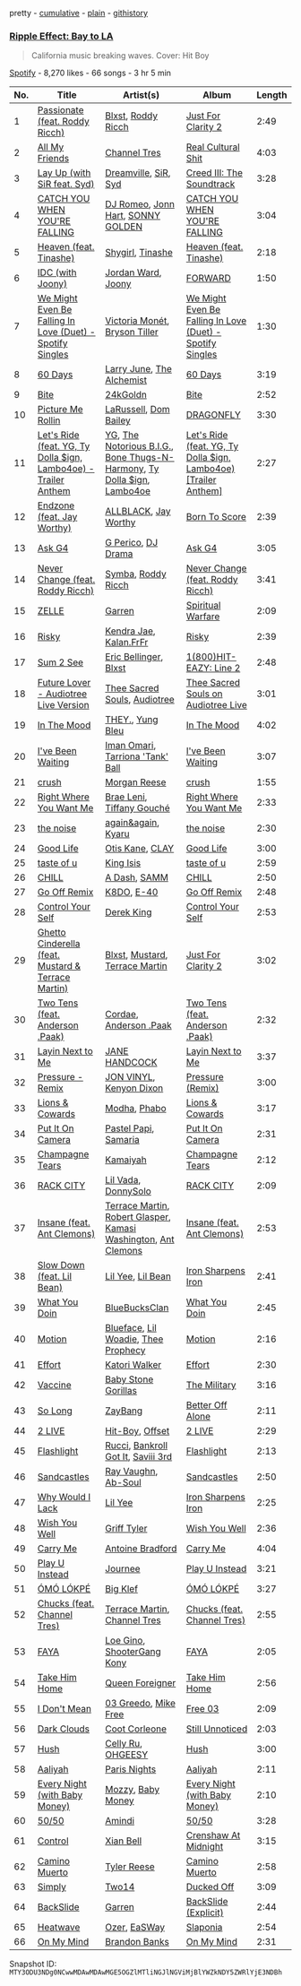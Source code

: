 pretty - [cumulative](/playlists/cumulative/37i9dQZF1DX7q1woBjoKv7.md) - [plain](/playlists/plain/37i9dQZF1DX7q1woBjoKv7) - [githistory](https://github.githistory.xyz/mackorone/spotify-playlist-archive/blob/main/playlists/plain/37i9dQZF1DX7q1woBjoKv7)

### [Ripple Effect: Bay to LA ](https://open.spotify.com/playlist/37i9dQZF1DX7q1woBjoKv7)

> California music breaking waves\. Cover: Hit Boy

[Spotify](https://open.spotify.com/user/spotify) - 8,270 likes - 66 songs - 3 hr 5 min

| No. | Title | Artist(s) | Album | Length |
|---|---|---|---|---|
| 1 | [Passionate \(feat\. Roddy Ricch\)](https://open.spotify.com/track/39jm9iUw5WBjN63e868ZLQ) | [Blxst](https://open.spotify.com/artist/4qXC0i02bSFstECuXP2ZpL), [Roddy Ricch](https://open.spotify.com/artist/757aE44tKEUQEqRuT6GnEB) | [Just For Clarity 2](https://open.spotify.com/album/4VuVTyPFWbXIgXkL7GlZNA) | 2:49 |
| 2 | [All My Friends](https://open.spotify.com/track/7Cgxt0jumHS0Z5B9xmStnS) | [Channel Tres](https://open.spotify.com/artist/4cUkGQyhLFqKHBtL58HYVp) | [Real Cultural Shit](https://open.spotify.com/album/4M0PUnWTYYea4Eomsg14D0) | 4:03 |
| 3 | [Lay Up \(with SiR feat\. Syd\)](https://open.spotify.com/track/499Em55SsNJE2jG4Lk58iO) | [Dreamville](https://open.spotify.com/artist/1iNqsUDUraNWrj00bqssQG), [SiR](https://open.spotify.com/artist/3QTDHixorJelOLxoxcjqGx), [Syd](https://open.spotify.com/artist/3jk39CGeaaSO3FPKNx1RUx) | [Creed III: The Soundtrack](https://open.spotify.com/album/4V6qjHa2otWYkYHB6bdO1S) | 3:28 |
| 4 | [CATCH YOU WHEN YOU'RE FALLING](https://open.spotify.com/track/4VqtyIuWTuVwEwsla20vig) | [DJ Romeo](https://open.spotify.com/artist/578gfTRuZgfNagYkWtwSIp), [Jonn Hart](https://open.spotify.com/artist/7vMpNua6oKT52WWHNUJ1No), [SONNY GOLDEN](https://open.spotify.com/artist/2nLQMFkKjJVqrFDlTXtULM) | [CATCH YOU WHEN YOU'RE FALLING](https://open.spotify.com/album/5bXLl6aOczFg1EugIvnWga) | 3:04 |
| 5 | [Heaven \(feat\. Tinashe\)](https://open.spotify.com/track/2DocffKfDso8efpWPOYTvI) | [Shygirl](https://open.spotify.com/artist/3M3wTTCDwicRubwMyHyEDy), [Tinashe](https://open.spotify.com/artist/0NIIxcxNHmOoyBx03SfTCD) | [Heaven \(feat\. Tinashe\)](https://open.spotify.com/album/6KgSP1vLwIc3xBI7hUTrly) | 2:18 |
| 6 | [IDC \(with Joony\)](https://open.spotify.com/track/12zPyoqYbVdi5JoZ4A0q22) | [Jordan Ward](https://open.spotify.com/artist/3DGlTwdM5Dim9XQipb3jMf), [Joony](https://open.spotify.com/artist/0gY0jm6QAzJCAslmZC3T35) | [FORWARD](https://open.spotify.com/album/367frJ4GG9UMlXlMrVanYL) | 1:50 |
| 7 | [We Might Even Be Falling In Love \(Duet\) \- Spotify Singles](https://open.spotify.com/track/0wOtc2nY3NOohp4xSwOyTN) | [Victoria Monét](https://open.spotify.com/artist/63XBtGSEZINSyXylZxEUbv), [Bryson Tiller](https://open.spotify.com/artist/2EMAnMvWE2eb56ToJVfCWs) | [We Might Even Be Falling In Love \(Duet\) \- Spotify Singles](https://open.spotify.com/album/05gJU1eQhBHXYUXrGSFBWG) | 1:30 |
| 8 | [60 Days](https://open.spotify.com/track/7blLoD6TgyXy2tiTtbOLsI) | [Larry June](https://open.spotify.com/artist/1grN0519h2zYqpRtYbDZAl), [The Alchemist](https://open.spotify.com/artist/0eVyjRhzZKke2KFYTcDkeu) | [60 Days](https://open.spotify.com/album/3uSqUJp3IJUVpNwprYqrvS) | 3:19 |
| 9 | [Bite](https://open.spotify.com/track/357BPRQBOi7m38Kl3Jn7j8) | [24kGoldn](https://open.spotify.com/artist/6fWVd57NKTalqvmjRd2t8Z) | [Bite](https://open.spotify.com/album/7tMqwp42zyOZaSpQgnp03t) | 2:52 |
| 10 | [Picture Me Rollin](https://open.spotify.com/track/7zl027fbbje7N7cEWqL77c) | [LaRussell](https://open.spotify.com/artist/5PRPy7MZZhkM5CIVJvTAKM), [Dom Bailey](https://open.spotify.com/artist/1cXct7vdvThSDXNH0geMia) | [DRAGONFLY](https://open.spotify.com/album/2yYtTOhorG2RWykAiaZgPP) | 3:30 |
| 11 | [Let's Ride \(feat\. YG, Ty Dolla $ign, Lambo4oe\) \- Trailer Anthem](https://open.spotify.com/track/3m1jxAm00zLilZWhLvux8V) | [YG](https://open.spotify.com/artist/0A0FS04o6zMoto8OKPsDwY), [The Notorious B.I.G.](https://open.spotify.com/artist/5me0Irg2ANcsgc93uaYrpb), [Bone Thugs\-N\-Harmony](https://open.spotify.com/artist/5spEJXLwD1sKUdC2bnOHPg), [Ty Dolla $ign](https://open.spotify.com/artist/7c0XG5cIJTrrAgEC3ULPiq), [Lambo4oe](https://open.spotify.com/artist/4UrIphY7uGLwD0rRd6NIi9) | [Let's Ride \(feat\. YG, Ty Dolla $ign, Lambo4oe\) \[Trailer Anthem\]](https://open.spotify.com/album/53g3xtUBbikG4XQJ0VKPBk) | 2:27 |
| 12 | [Endzone \(feat\. Jay Worthy\)](https://open.spotify.com/track/1ilQNMzE5IcmyEnLUdrneS) | [ALLBLACK](https://open.spotify.com/artist/1cutd8e41XvxXnFPOFIxMD), [Jay Worthy](https://open.spotify.com/artist/7jDblfQQLFAZCKXFfoGZ9Q) | [Born To Score](https://open.spotify.com/album/6Nm7qcEY3GsDfOt7Nj6iY3) | 2:39 |
| 13 | [Ask G4](https://open.spotify.com/track/0OqO4zlrcwiZ8uglzz30Ne) | [G Perico](https://open.spotify.com/artist/4Q2hTDZYFCohf17D5GvkIb), [DJ Drama](https://open.spotify.com/artist/5oNgAs7j5XcBMzWv3HAnHG) | [Ask G4](https://open.spotify.com/album/6EZcUQ9Tz8AcICBcCpJFCu) | 3:05 |
| 14 | [Never Change \(feat\. Roddy Ricch\)](https://open.spotify.com/track/0wpWOmB9Z2LBqmM2dtlqtQ) | [Symba](https://open.spotify.com/artist/06S3fr7xEES7e3QPXhu3ay), [Roddy Ricch](https://open.spotify.com/artist/757aE44tKEUQEqRuT6GnEB) | [Never Change \(feat\. Roddy Ricch\)](https://open.spotify.com/album/0WZsGW0OUryoVQ4LnPtAJY) | 3:41 |
| 15 | [ZELLE](https://open.spotify.com/track/6I2JVWdr97yuyd3XONUYr8) | [Garren](https://open.spotify.com/artist/0963LEoOeEvJqPRYH9eG7X) | [Spiritual Warfare](https://open.spotify.com/album/1Mlo7cFkQghW6qwag4cqWu) | 2:09 |
| 16 | [Risky](https://open.spotify.com/track/2ZSLDwHIXr5yWI9d3iZr7R) | [Kendra Jae](https://open.spotify.com/artist/1KcnqRVBBJ2FUZMQUn3k5P), [Kalan.FrFr](https://open.spotify.com/artist/47TMF0JlFsz01KilGzc5Ly) | [Risky](https://open.spotify.com/album/0tskRa5YB9FfD0z9K6JvWF) | 2:39 |
| 17 | [Sum 2 See](https://open.spotify.com/track/2nLjAYDLBip0W3HbCOiS7Z) | [Eric Bellinger](https://open.spotify.com/artist/7ibAWtDtmEfaVhc1FJ3Vl9), [Blxst](https://open.spotify.com/artist/4qXC0i02bSFstECuXP2ZpL) | [1\(800\)HIT\-EAZY: Line 2](https://open.spotify.com/album/6KIxdiACBAewmOLM1YBPYJ) | 2:48 |
| 18 | [Future Lover \- Audiotree Live Version](https://open.spotify.com/track/0FK5nHOwVuvMXCleuIjwcs) | [Thee Sacred Souls](https://open.spotify.com/artist/0oK5D6uPhGu4Jk2dbZfodU), [Audiotree](https://open.spotify.com/artist/1j8QyWpOJKAe6Iw2KvEg2j) | [Thee Sacred Souls on Audiotree Live](https://open.spotify.com/album/0PxNiJi6dmvjrOZ7eaUlh8) | 3:01 |
| 19 | [In The Mood](https://open.spotify.com/track/2omLNrDBhaCBqscV1yltOB) | [THEY.](https://open.spotify.com/artist/0pghUohLPptZWBasy2wmUx), [Yung Bleu](https://open.spotify.com/artist/3KNIG74xSTc3dj0TRy7pGX) | [In The Mood](https://open.spotify.com/album/47k4k9xp4avDKdMkPuvLQS) | 4:02 |
| 20 | [I've Been Waiting](https://open.spotify.com/track/2oRGtL4mO7TyYmVt2davbf) | [Iman Omari](https://open.spotify.com/artist/1ySUvbTVNE9pyhdzcDxjg4), [Tarriona 'Tank' Ball](https://open.spotify.com/artist/5XcCraRoLy8cGR4zLJ2JGN) | [I've Been Waiting](https://open.spotify.com/album/6cREBSkIEgQ8fxi2NbpfF0) | 3:07 |
| 21 | [crush](https://open.spotify.com/track/4oNP3Gua9u7JlEfji2iKIX) | [Morgan Reese](https://open.spotify.com/artist/4Ro2elWptpQoQOLV1F2JoR) | [crush](https://open.spotify.com/album/7CI0uh5CBjo39z84JxXf84) | 1:55 |
| 22 | [Right Where You Want Me](https://open.spotify.com/track/31zOPDfhZ8S0fP07T27fcE) | [Brae Leni](https://open.spotify.com/artist/5Fnkl0fp52gDxgaBRCB55I), [Tiffany Gouché](https://open.spotify.com/artist/2IEnjZsVDEPKUTxNinyqba) | [Right Where You Want Me](https://open.spotify.com/album/4PGLnwYj2L5L60B8V7nHvd) | 2:33 |
| 23 | [the noise](https://open.spotify.com/track/1ABDgCa2SDXPNXrlCILESa) | [again&again](https://open.spotify.com/artist/3CIq9N0VQGWfBpCAMzMZZN), [Kyaru](https://open.spotify.com/artist/1V7RdASCLJSbBzeum0fLkQ) | [the noise](https://open.spotify.com/album/6pKZOg2b4ZjjzIsH6b3PZr) | 2:30 |
| 24 | [Good Life](https://open.spotify.com/track/2Lc5zGwYbAHprruXw7BRN4) | [Otis Kane](https://open.spotify.com/artist/2rp9zfs7yPrwCGVl4CjWAl), [CLAY](https://open.spotify.com/artist/20aPu5vizjmoX2A7f7AOWL) | [Good Life](https://open.spotify.com/album/036V4i5G3gEIbUJXjz72z9) | 3:00 |
| 25 | [taste of u](https://open.spotify.com/track/4zqZ7hR4Pl3UT0p19En1ib) | [King Isis](https://open.spotify.com/artist/7jz1wM1NdiskFWrlosZhVw) | [taste of u](https://open.spotify.com/album/4vcCvZbL5AMFcKdTKDmXco) | 2:59 |
| 26 | [CHILL](https://open.spotify.com/track/02E3cEpVR73JoD8tM3obmG) | [A Dash](https://open.spotify.com/artist/4UKGnmVEjvRFST0gM2q8Bt), [SAMM](https://open.spotify.com/artist/0Kq6Fayygdo21RlBGakNYo) | [CHILL](https://open.spotify.com/album/0yIqc2RNXAakrPUJSJLduh) | 2:50 |
| 27 | [Go Off Remix](https://open.spotify.com/track/38P83ztW3loZaTSURiAB1u) | [K8DO](https://open.spotify.com/artist/0hxXXrHI59w8xdprSCjXps), [E\-40](https://open.spotify.com/artist/3crnzLy8R4lVwaigKEOz7V) | [Go Off Remix](https://open.spotify.com/album/3PlQau5D21EMH4771foQqu) | 2:48 |
| 28 | [Control Your Self](https://open.spotify.com/track/0Urf8vnqRLALX6xS0gQ1my) | [Derek King](https://open.spotify.com/artist/0hF1ENHHpEGZxdRdqwMr6E) | [Control Your Self](https://open.spotify.com/album/31Phq3ZilcNU8QThZSRTk6) | 2:53 |
| 29 | [Ghetto Cinderella \(feat\. Mustard & Terrace Martin\)](https://open.spotify.com/track/3jGy6nqGMcsBvjN6G3TC0S) | [Blxst](https://open.spotify.com/artist/4qXC0i02bSFstECuXP2ZpL), [Mustard](https://open.spotify.com/artist/0YinUQ50QDB7ZxSCLyQ40k), [Terrace Martin](https://open.spotify.com/artist/7MNEVabc4cs19CbzAFZmXz) | [Just For Clarity 2](https://open.spotify.com/album/4nw05bSkWU3oVxK5dBcSQE) | 3:02 |
| 30 | [Two Tens \(feat\. Anderson .Paak\)](https://open.spotify.com/track/6clDsO8HwhHEgJDDp88VdL) | [Cordae](https://open.spotify.com/artist/0huGjMyP507tBCARyzSkrv), [Anderson .Paak](https://open.spotify.com/artist/3jK9MiCrA42lLAdMGUZpwa) | [Two Tens \(feat\. Anderson .Paak\)](https://open.spotify.com/album/32iVvfIYkmugGRxcTlzYjr) | 2:32 |
| 31 | [Layin Next to Me](https://open.spotify.com/track/11BHnIy9pbdihg8PeqiCgt) | [JANE HANDCOCK](https://open.spotify.com/artist/2wgW0CiQRwbWlkT6nM8suD) | [Layin Next to Me](https://open.spotify.com/album/1jhFza8pUS6acLiZXNYdJx) | 3:37 |
| 32 | [Pressure \- Remix](https://open.spotify.com/track/36TzL54XxuCR91U5wBSR6h) | [JON VINYL](https://open.spotify.com/artist/6PvScqSJuICxvoA3UDYPmu), [Kenyon Dixon](https://open.spotify.com/artist/5AzjednUL6MFJP0dBic3be) | [Pressure \(Remix\)](https://open.spotify.com/album/2UgNffRKMJwQUGQcNJ0smY) | 3:00 |
| 33 | [Lions & Cowards](https://open.spotify.com/track/1cC2yM0BbDKlKCjQneWHg7) | [Modha](https://open.spotify.com/artist/123kR1ynWcuuQC9hc2pglK), [Phabo](https://open.spotify.com/artist/5FdZDr2bMbEcnsEKRgO3rn) | [Lions & Cowards](https://open.spotify.com/album/68GvB7vE1ylJ56WIyAhNe3) | 3:17 |
| 34 | [Put It On Camera](https://open.spotify.com/track/5Tt8CpYPt9uzV90Qb1YkX6) | [Pastel Papi](https://open.spotify.com/artist/4GNc1ri8udQ9l7IyuM6zam), [Samaria](https://open.spotify.com/artist/4FreKg40BVDMPRLGeubyku) | [Put It On Camera](https://open.spotify.com/album/0pK9xNnJYEauG0xkqegIdx) | 2:31 |
| 35 | [Champagne Tears](https://open.spotify.com/track/68KMtOaV3uxUc639uTCoSw) | [Kamaiyah](https://open.spotify.com/artist/3XVpDdKav6C6zwlDXPhMEO) | [Champagne Tears](https://open.spotify.com/album/0KljOvQxT7RwZqJ8TdM9Py) | 2:12 |
| 36 | [RACK CITY](https://open.spotify.com/track/1PRLHyaN0XmTiXhBI6Tol2) | [Lil Vada](https://open.spotify.com/artist/61HlkUsczjBP7IODEMFtrB), [DonnySolo](https://open.spotify.com/artist/2cKC5HJgCIXZFkZwKHORG0) | [RACK CITY](https://open.spotify.com/album/6crFEKkp5bYJNEjDrqoG1w) | 2:09 |
| 37 | [Insane \(feat\. Ant Clemons\)](https://open.spotify.com/track/0RGYP9RGSXfAGFjSrDyhIQ) | [Terrace Martin](https://open.spotify.com/artist/7MNEVabc4cs19CbzAFZmXz), [Robert Glasper](https://open.spotify.com/artist/5cM1PvItlR21WUyBnsdMcn), [Kamasi Washington](https://open.spotify.com/artist/6HQYnRM4OzToCYPpVBInuU), [Ant Clemons](https://open.spotify.com/artist/028lPW2NdWHdSPCkRkcyhd) | [Insane \(feat\. Ant Clemons\)](https://open.spotify.com/album/5dBWQQ0cqVGcYZZWRYlaY2) | 2:53 |
| 38 | [Slow Down \(feat\. Lil Bean\)](https://open.spotify.com/track/2mZjcnLocIoe5ePqyMi7Je) | [Lil Yee](https://open.spotify.com/artist/19lRQBKp4lxRDaxoKVUE9i), [Lil Bean](https://open.spotify.com/artist/3OrXU7Z906hHdbG5fTQ6Ef) | [Iron Sharpens Iron](https://open.spotify.com/album/3tuvyFRlRR2UNwTpyLVrqD) | 2:41 |
| 39 | [What You Doin](https://open.spotify.com/track/3FlvdsRxDZz7kAEsgcspt5) | [BlueBucksClan](https://open.spotify.com/artist/1l61CX1j6go8arTjPH9wy0) | [What You Doin](https://open.spotify.com/album/18wSzWUr8yOOvitSLVfW33) | 2:45 |
| 40 | [Motion](https://open.spotify.com/track/1xNoeB4qqSX4VSYQRNy0FL) | [Blueface](https://open.spotify.com/artist/3Fl1V19tmjt57oBdxXKAjJ), [Lil Woadie](https://open.spotify.com/artist/2EXfozHTf9S1oPTbgS757l), [Thee Prophecy](https://open.spotify.com/artist/2nm9YKNgSfq2SRWqBjdFQA) | [Motion](https://open.spotify.com/album/0lnnI1hMPSxOh9oQRPXI4A) | 2:16 |
| 41 | [Effort](https://open.spotify.com/track/3pvzVdbKfAE0jUJWXZ5644) | [Katori Walker](https://open.spotify.com/artist/2ODTjg0iTHX1QxBeRNI6nT) | [Effort](https://open.spotify.com/album/5LfQjLsNmpDaYMVjD5ZiWt) | 2:30 |
| 42 | [Vaccine](https://open.spotify.com/track/2LVrrCBzf5EBQxZPpFnxIw) | [Baby Stone Gorillas](https://open.spotify.com/artist/0jAP1TzUaPmRmcB5j1FMs3) | [The Military](https://open.spotify.com/album/0moLVF5RdK9o2PGKxjhiZ0) | 3:16 |
| 43 | [So Long](https://open.spotify.com/track/6sEaupqOAYdvKznYtaI2Pz) | [ZayBang](https://open.spotify.com/artist/4knZcINThe7rbCYx0FVewG) | [Better Off Alone](https://open.spotify.com/album/12GOu98rlGENEC1ih1ppQS) | 2:11 |
| 44 | [2 LIVE](https://open.spotify.com/track/1pbSwjVmaoVgHIU2bQeuxI) | [Hit\-Boy](https://open.spotify.com/artist/6q3p11nP1p80Ey6LrOOSed), [Offset](https://open.spotify.com/artist/4DdkRBBYG6Yk9Ka8tdJ9BW) | [2 LIVE](https://open.spotify.com/album/67xulMesSVTsFmOwpO4gaw) | 2:29 |
| 45 | [Flashlight](https://open.spotify.com/track/2nj3qkZhNhm9c82lFbZSFB) | [Rucci](https://open.spotify.com/artist/7q836WTO8OHUS85E2RyxxA), [Bankroll Got It](https://open.spotify.com/artist/42H2ObFiITAP87vskCGIh5), [Saviii 3rd](https://open.spotify.com/artist/2Xs5d841h62itOX9RuPjk2) | [Flashlight](https://open.spotify.com/album/16p15AnHo6FgqHZwoKyfmQ) | 2:13 |
| 46 | [Sandcastles](https://open.spotify.com/track/4Pbygk2v96q46GcpkFXsPy) | [Ray Vaughn](https://open.spotify.com/artist/4yYYCSCDUTypErQMZv5iSg), [Ab\-Soul](https://open.spotify.com/artist/0g9vAlRPK9Gt3FKCekk4TW) | [Sandcastles](https://open.spotify.com/album/3HL4Ly3lvYntdBZIfdvuPK) | 2:50 |
| 47 | [Why Would I Lack](https://open.spotify.com/track/38RCKi0MTcH3PyTirZlmM3) | [Lil Yee](https://open.spotify.com/artist/19lRQBKp4lxRDaxoKVUE9i) | [Iron Sharpens Iron](https://open.spotify.com/album/3tuvyFRlRR2UNwTpyLVrqD) | 2:25 |
| 48 | [Wish You Well](https://open.spotify.com/track/7g5ivwh0NJr11z5VI1v5vd) | [Griff Tyler](https://open.spotify.com/artist/6haDJLArD4GA9AF3YM2EVS) | [Wish You Well](https://open.spotify.com/album/5scQzg0cR5crXVhjD80UIj) | 2:36 |
| 49 | [Carry Me](https://open.spotify.com/track/7IqDaao5dzKti65KBtADPz) | [Antoine Bradford](https://open.spotify.com/artist/1FYE37rOHOrxO1lHAQUkCl) | [Carry Me](https://open.spotify.com/album/7ngJc0ffFIDazq4FOcr8PH) | 4:04 |
| 50 | [Play U Instead](https://open.spotify.com/track/4hOKOZm5Egd778uamaORZQ) | [Journee](https://open.spotify.com/artist/3tr38dT5o6Kk5WO5OtmPoa) | [Play U Instead](https://open.spotify.com/album/0HLt3vSn5btLK2c8WO11lx) | 3:21 |
| 51 | [ÓMÓ LÓKPÉ](https://open.spotify.com/track/051iM0ZxuWhRgzkXt7B7sj) | [Big Klef](https://open.spotify.com/artist/4VZljMVEAhstVDTphJx2nT) | [ÓMÓ LÓKPÉ](https://open.spotify.com/album/1yfRFqVUn435nHQHV6JZuN) | 3:27 |
| 52 | [Chucks \(feat\. Channel Tres\)](https://open.spotify.com/track/3VnDDruJDou1AIVjloQBzh) | [Terrace Martin](https://open.spotify.com/artist/7MNEVabc4cs19CbzAFZmXz), [Channel Tres](https://open.spotify.com/artist/4cUkGQyhLFqKHBtL58HYVp) | [Chucks \(feat\. Channel Tres\)](https://open.spotify.com/album/1EI3034vDdMkoMD2NgV9z1) | 2:55 |
| 53 | [FAYA](https://open.spotify.com/track/74ey49OEK5wSfnam9l1H3s) | [Loe Gino](https://open.spotify.com/artist/2s9splAzg9uXs5MEikcwCk), [ShooterGang Kony](https://open.spotify.com/artist/0dT2U2jUx6OmKlyeQOH8AK) | [FAYA](https://open.spotify.com/album/7deTPKRC3Z4BCVt3VQQbGF) | 2:05 |
| 54 | [Take Him Home](https://open.spotify.com/track/6jWH18pNohBSSlAfXzrT7p) | [Queen Foreigner](https://open.spotify.com/artist/1UEEbEDiKQHt7IALvdHn18) | [Take Him Home](https://open.spotify.com/album/0yAnv9OXblVsXzI7X99Mtt) | 2:56 |
| 55 | [I Don't Mean](https://open.spotify.com/track/1M25T7ROXQUulWjvzRgCB1) | [03 Greedo](https://open.spotify.com/artist/0FtsMKmZEq8fBWqdSOWtqp), [Mike Free](https://open.spotify.com/artist/6iEOdI9RcimOiNzbfhhuTO) | [Free 03](https://open.spotify.com/album/2UfVYQnUerGa6XhbJYlaWS) | 2:09 |
| 56 | [Dark Clouds](https://open.spotify.com/track/07MPIaBQEOQsSiqAt9BOz7) | [Coot Corleone](https://open.spotify.com/artist/1Vh6MAxEaUJusA1hwzrLhm) | [Still Unnoticed](https://open.spotify.com/album/5LSzc3hQMf9ojTFhHrNnF2) | 2:03 |
| 57 | [Hush](https://open.spotify.com/track/4cbux0KIGbkkmuPVw5OXKL) | [Celly Ru](https://open.spotify.com/artist/3MeyqB6fA2aj1NZq6ztjRk), [OHGEESY](https://open.spotify.com/artist/3ppQEG71r7jVpI8RudzycF) | [Hush](https://open.spotify.com/album/7dUpXaUjELHHTuoi2l3qHF) | 3:00 |
| 58 | [Aaliyah](https://open.spotify.com/track/2r6Iu2bWLGCTvqi0hZLquj) | [Paris Nights](https://open.spotify.com/artist/2t3WTXscRe9jd3Noj7Hk9E) | [Aaliyah](https://open.spotify.com/album/7mDffqnhsU4QveEnAfdtVb) | 2:11 |
| 59 | [Every Night \(with Baby Money\)](https://open.spotify.com/track/7q1pTqYaDoDiRVIoejwaI9) | [Mozzy](https://open.spotify.com/artist/4AA474G2hRfrHyGrfyDseO), [Baby Money](https://open.spotify.com/artist/1AMm82jgWgkDpczxW5DMjn) | [Every Night \(with Baby Money\)](https://open.spotify.com/album/5hg0NN87i3dGPpVQFOoN9f) | 2:10 |
| 60 | [50/50](https://open.spotify.com/track/0tEtaU2hWPVnqU9FkCs6bu) | [Amindi](https://open.spotify.com/artist/1xQIR56DxgWYZPUvOLRIua) | [50/50](https://open.spotify.com/album/5w5NsFzVYvg2inlvZpuvYt) | 3:28 |
| 61 | [Control](https://open.spotify.com/track/4PnmUEYAiqrPpzYivu0Osg) | [Xian Bell](https://open.spotify.com/artist/1DD9ttmrDTrddo8JOqqS6z) | [Crenshaw At Midnight](https://open.spotify.com/album/7aILDOno9t78bjXmXPW9p5) | 3:15 |
| 62 | [Camino Muerto](https://open.spotify.com/track/1gbtp4o1syAv0oAsEOvG3f) | [Tyler Reese](https://open.spotify.com/artist/1NVgeY7C8IHk6TqMv5UGIH) | [Camino Muerto](https://open.spotify.com/album/3ALD9uPVzMwvm2LdaJtg75) | 2:58 |
| 63 | [Simply](https://open.spotify.com/track/7eA7v9SytuyzRaJMPtHFwj) | [Two14](https://open.spotify.com/artist/1rGFvtRZhfJeuZeAXl2oDV) | [Ducked Off](https://open.spotify.com/album/0YoNa7L1IW6XihnRETr9k7) | 3:09 |
| 64 | [BackSlide](https://open.spotify.com/track/3BDGr333QZ1wSPBJ424s1t) | [Garren](https://open.spotify.com/artist/0963LEoOeEvJqPRYH9eG7X) | [BackSlide \(Explicit\)](https://open.spotify.com/album/6AvTIMXjo7OmIhXP4Ybl2I) | 2:44 |
| 65 | [Heatwave](https://open.spotify.com/track/2SGGSG0DcbTzgZNfTOFTUT) | [Ozer](https://open.spotify.com/artist/3J0qyBq8miao9sTXOlAkWp), [EaSWay](https://open.spotify.com/artist/2KwElG45pWw0wew3dXKYq5) | [Slaponia](https://open.spotify.com/album/6WlLdzv0ppNAmSA3Rjhp1a) | 2:54 |
| 66 | [On My Mind](https://open.spotify.com/track/612bHAeXlTSMFBZ9RLgM5d) | [Brandon Banks](https://open.spotify.com/artist/66eJQM6S5JsDe0CdUXnwST) | [On My Mind](https://open.spotify.com/album/70EgfYEW6QNbcSZFKDpKDo) | 2:31 |

Snapshot ID: `MTY3ODU3NDg0NCwwMDAwMDAwMGE5OGZlMTliNGJlNGViMjBlYWZkNDY5ZWRlYjE3NDBh`
